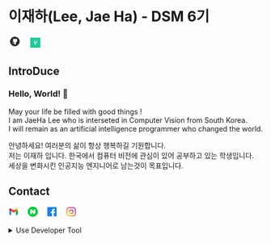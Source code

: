 # 이재하(Lee, Jae Ha) - DSM 6기   
<a href="http://www.github.com/CV-JaeHa"><img src = "github.png" width="5%"></a>　
<a href="http://velog.io/@taki0412" target="_blank"><img src = "velog.jpg" width="4%"></a>   

## IntroDuce
### Hello, World! 👋
May your life be filled with good things !   
I am JaeHa Lee who is interseted in Computer Vision from South Korea.   
I will remain as an artificial intelligence programmer who changed the world.   
   
   
안녕하세요! 여러분의 삶이 항상 행복하길 기원합니다.  
저는 이재하 입니다. 한국에서 컴퓨터 비전에 관심이 있어 공부하고 있는 학생입니다.   
세상을 변화시킨 인공지능 엔지니어로 남는것이 목표입니다.  

<!-- [![GitHub Streak](https://github-readme-streak-stats.herokuapp.com?user=CV-JaeHa&theme=onedark_duo&hide_border=true&background=21262D&stroke=FFFFFF&currStreakNum=DDDDDD&sideNums=DDDDDD&ring=1C40DD&fire=4BDDD1)](https://git.io/streak-stats)
--> 

## Contact
<a href="mailto:taki041210@gmail.com"><img src = "gmail.png" width="4%"></a>　
<a href="mailto:taki041210@naver.com"><img src = "naver.png" width="4%"></a>　
<a href="http://www.facebook.com/JaeHa0412"><img src = "facebook.png" width="4%"></a>　
<a href="http://www.instargram.com/jae_ha_0412"><img src = "instargram.png" width="4%"></a>　
</br>

<details>
<summary>Use Developer Tool</summary>
<div markdown="1">

### Skill  
<a href="javascript:void(0)"><img src = "python.png" width="4%"></a>　
<a href="javascript:void(0)"><img src = "pytorch.png" width="4%"></a>　
<a href="javascript:void(0)"><img src = "opencv.png" width="4%"></a>　
<a href="javascript:void(0)"><img src = "pandas.png" width="4%"></a>

### Environment
#### IDE
<a href="javascript:void(0)"><img src = "pycharm.png" width="4%"></a>　
<a href="javascript:void(0)"><img src = "vscode.png" width="4%"></a>　
<a href="javascript:void(0)"><img src = "jupyter.png" width="4%"></a>

#### OS
<a href="javascript:void(0)"><img src = "macos.png" width="4%"></a>　
<a href="javascript:void(0)"><img src = "ubuntu.png" width="4%"></a>　
<a href="javascript:void(0)"><img src = "windows.png" width="4%"></a>　

#### Virtual Environment
<a href="javascript:void(0)"><img src = "docker.png" width="4%"></a>　
<a href="javascript:void(0)"><img src = "anaconda.png" width="4%"></a>
